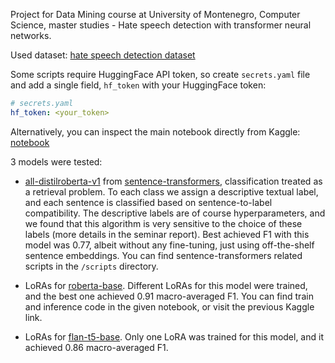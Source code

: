 Project for Data Mining course at University of Montenegro, Computer Science, master studies - Hate speech detection with transformer neural networks.

Used dataset: [hate speech detection dataset](https://www.kaggle.com/datasets/waalbannyantudre/hate-speech-detection-curated-dataset?select=HateSpeechDatasetBalanced.csv)

Some scripts require HuggingFace API token, so create `secrets.yaml` file and add a single field, `hf_token` with your HuggingFace token:
```yaml
# secrets.yaml
hf_token: <your_token>
```

Alternatively, you can inspect the main notebook directly from Kaggle: [notebook](https://www.kaggle.com/code/lukautjesinovic/roberta-lora-fine-tunning)

3 models were tested:
* [all-distilroberta-v1](https://huggingface.co/sentence-transformers/all-distilroberta-v1) from [sentence-transformers](https://www.sbert.net/), classification treated as a retrieval problem. To each class we assign a descriptive textual label, and each sentence is classified based on sentence-to-label compatibility. The descriptive labels are of course hyperparameters, and we found that this algorithm is very sensitive to the choice of these labels (more details in the seminar report). Best achieved F1 with this model was 0.77, albeit without any fine-tuning, just using off-the-shelf sentence embeddings. You can find sentence-transformers related scripts in the `/scripts` directory.

* LoRAs for [roberta-base](https://huggingface.co/FacebookAI/roberta-base). Different LoRAs for this model were trained, and the best one achieved 0.91 macro-averaged F1. You can find train and inference code in the given notebook, or visit the previous Kaggle link. 

* LoRAs for [flan-t5-base](https://huggingface.co/google/flan-t5-base). Only one LoRA was trained for this model, and it achieved 0.86 macro-averaged F1.